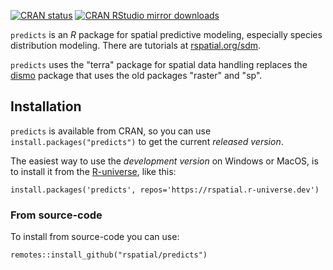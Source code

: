 
[![CRAN
status](https://www.r-pkg.org/badges/version/predicts)](https://cran.r-project.org/package=predicts)
[![CRAN RStudio mirror downloads](http://cranlogs.r-pkg.org/badges/predicts)](http://www.r-pkg.org/pkg/predicts)

`predicts` is an *R* package for spatial predictive modeling, especially species distribution modeling. There are tutorials at [rspatial.org/sdm](https://rspatial.org/sdm/index.html). 

`predicts` uses the "terra" package for spatial data handling replaces the [dismo](https://github.com/rspatial/dismo) package that uses the old packages "raster" and "sp". 


## Installation

`predicts` is available from CRAN, so you can use `install.packages("predicts")` to get the current *released version*.

The easiest way to use the *development version* on Windows or MacOS, is to install it from the [R-universe](https://r-universe.dev/organizations/), like this:


```
install.packages('predicts', repos='https://rspatial.r-universe.dev')
```


### From source-code

To install from source-code you can use: 
```
remotes::install_github("rspatial/predicts")
```

